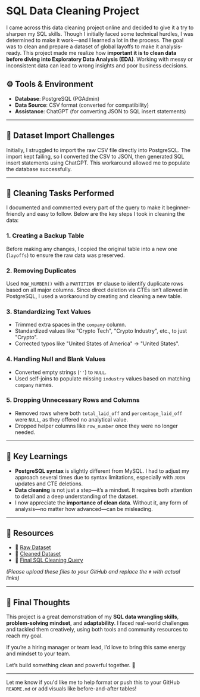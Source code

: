 # SQL Data Cleaning Project
I came across this data cleaning project online and decided to give it a try to sharpen my SQL skills. Though I initially faced some technical hurdles, I was determined to make it work—and I learned a lot in the process.
The goal was to clean and prepare a dataset of global layoffs to make it analysis-ready. This project made me realize how **important it is to clean data before diving into Exploratory Data Analysis (EDA)**. Working with messy or inconsistent data can lead to wrong insights and poor business decisions.

## ⚙️ Tools & Environment
* **Database**: PostgreSQL (PGAdmin)
* **Data Source**: CSV format (converted for compatibility)
* **Assistance**: ChatGPT (for converting JSON to SQL insert statements)

---

## 📁 Dataset Import Challenges

Initially, I struggled to import the raw CSV file directly into PostgreSQL. The import kept failing, so I converted the CSV to JSON, then generated SQL insert statements using ChatGPT. This workaround allowed me to populate the database successfully.

---

## 🧽 Cleaning Tasks Performed

I documented and commented every part of the query to make it beginner-friendly and easy to follow. Below are the key steps I took in cleaning the data:

### 1. **Creating a Backup Table**

Before making any changes, I copied the original table into a new one (`layoffs`) to ensure the raw data was preserved.

### 2. **Removing Duplicates**

Used `ROW_NUMBER()` with a `PARTITION BY` clause to identify duplicate rows based on all major columns. Since direct deletion via CTEs isn’t allowed in PostgreSQL, I used a workaround by creating and cleaning a new table.

### 3. **Standardizing Text Values**

* Trimmed extra spaces in the `company` column.
* Standardized values like "Crypto Tech", "Crypto Industry", etc., to just "Crypto".
* Corrected typos like "United States of America" → "United States".

### 4. **Handling Null and Blank Values**

* Converted empty strings (`''`) to `NULL`.
* Used self-joins to populate missing `industry` values based on matching `company` names.

### 5. **Dropping Unnecessary Rows and Columns**

* Removed rows where both `total_laid_off` and `percentage_laid_off` were `NULL`, as they offered no analytical value.
* Dropped helper columns like `row_number` once they were no longer needed.

---

## 🧠 Key Learnings

* **PostgreSQL syntax** is slightly different from MySQL. I had to adjust my approach several times due to syntax limitations, especially with `JOIN` updates and CTE deletions.
* **Data cleaning** is not just a step—it’s a mindset. It requires both attention to detail and a deep understanding of the dataset.
* I now appreciate the **importance of clean data**. Without it, any form of analysis—no matter how advanced—can be misleading.

---

## 🔗 Resources

* 📄 [Raw Dataset](#)
* 🧼 [Cleaned Dataset](#)
* 🧾 [Final SQL Cleaning Query](#)

*(Please upload these files to your GitHub and replace the `#` with actual links)*

---

## 📣 Final Thoughts

This project is a great demonstration of my **SQL data wrangling skills**, **problem-solving mindset**, and **adaptability**. I faced real-world challenges and tackled them creatively, using both tools and community resources to reach my goal.

If you’re a hiring manager or team lead, I’d love to bring this same energy and mindset to your team.

Let’s build something clean and powerful together. 🚀

---

Let me know if you'd like me to help format or push this to your GitHub `README.md` or add visuals like before-and-after tables!
